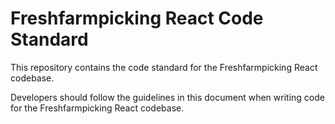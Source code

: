 # Freshfarmpicking React Code Standard

This repository contains the code standard for the Freshfarmpicking React codebase.

Developers should follow the guidelines in this document when writing code for the Freshfarmpicking React codebase.
